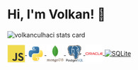 # Hi, I'm Volkan! 👋
<p>
<img align="center" src="https://github-readme-stats.vercel.app/api/top-langs?username=volkanculhaci&theme=default&title_color=000000&text_color=000000&bg_color=ffffff&hide_border=true&layout=compact" alt="volkanculhaci stats card" /></p>
<a href="https://developer.mozilla.org/en-US/docs/Web/JavaScript" target="blank">
<img align="center" src="https://raw.githubusercontent.com/devicons/devicon/master/icons/javascript/javascript-original.svg" alt="JavaScript" height="40" width="40" />
</a>
<a href="https://www.python.org" target="blank">
<img align="center" src="https://raw.githubusercontent.com/devicons/devicon/master/icons/python/python-original.svg" alt="Python" height="40" width="40" />
</a>
<a href="https://www.mongodb.com/" target="blank">
<img align="center" src="https://raw.githubusercontent.com/devicons/devicon/master/icons/mongodb/mongodb-original-wordmark.svg" alt="MongoDB" height="40" width="40" />
</a>
<a href="https://www.postgresql.org" target="blank">
<img align="center" src="https://raw.githubusercontent.com/devicons/devicon/master/icons/postgresql/postgresql-original-wordmark.svg" alt="PostgreSQL" height="40" width="40" />
</a>
<a href="https://www.oracle.com/" target="blank">
<img align="center" src="https://raw.githubusercontent.com/devicons/devicon/master/icons/oracle/oracle-original.svg" alt="Oracle" height="40" width="40" />
</a>
<a href="https://www.sqlite.org/" target="blank">
<img align="center" src="https://www.vectorlogo.zone/logos/sqlite/sqlite-icon.svg" alt="SQLite" height="40" width="40" />
</a>
